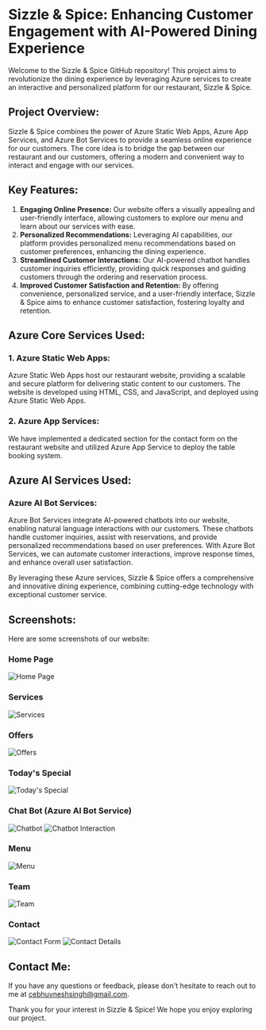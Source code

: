 # Sizzle & Spice: Enhancing Customer Engagement with AI-Powered Dining Experience

Welcome to the Sizzle & Spice GitHub repository! This project aims to revolutionize the dining experience by leveraging Azure services to create an interactive and personalized platform for our restaurant, Sizzle & Spice.

## Project Overview:
Sizzle & Spice combines the power of Azure Static Web Apps, Azure App Services, and Azure Bot Services to provide a seamless online experience for our customers. The core idea is to bridge the gap between our restaurant and our customers, offering a modern and convenient way to interact and engage with our services.

## Key Features:
1. **Engaging Online Presence:** Our website offers a visually appealing and user-friendly interface, allowing customers to explore our menu and learn about our services with ease.
2. **Personalized Recommendations:** Leveraging AI capabilities, our platform provides personalized menu recommendations based on customer preferences, enhancing the dining experience.
3. **Streamlined Customer Interactions:** Our AI-powered chatbot handles customer inquiries efficiently, providing quick responses and guiding customers through the ordering and reservation process.
4. **Improved Customer Satisfaction and Retention:** By offering convenience, personalized service, and a user-friendly interface, Sizzle & Spice aims to enhance customer satisfaction, fostering loyalty and retention.

## Azure Core Services Used:

### 1. Azure Static Web Apps:
Azure Static Web Apps host our restaurant website, providing a scalable and secure platform for delivering static content to our customers. The website is developed using HTML, CSS, and JavaScript, and deployed using Azure Static Web Apps.

### 2. Azure App Services:
We have implemented a dedicated section for the contact form on the restaurant website and utilized Azure App Service to deploy the table booking system.

## Azure AI Services Used:

### Azure AI Bot Services:
Azure Bot Services integrate AI-powered chatbots into our website, enabling natural language interactions with our customers. These chatbots handle customer inquiries, assist with reservations, and provide personalized recommendations based on user preferences. With Azure Bot Services, we can automate customer interactions, improve response times, and enhance overall user satisfaction.

By leveraging these Azure services, Sizzle & Spice offers a comprehensive and innovative dining experience, combining cutting-edge technology with exceptional customer service.

## Screenshots:
Here are some screenshots of our website:

### Home Page
![Home Page](![image](https://github.com/bhuvnenger01/azurefrtproject/assets/110763257/48198779-decc-48a0-a683-73aa06bcf368)
)

### Services
![Services](![image](https://github.com/bhuvnenger01/azurefrtproject/assets/110763257/f44d881d-643d-4218-b3f3-67fac0bdcdbf)
)

### Offers
![Offers](![image](https://github.com/bhuvnenger01/azurefrtproject/assets/110763257/935e1aee-c304-4010-8429-c923e2ff64e0)
)

### Today's Special
![Today's Special](![image](https://github.com/bhuvnenger01/azurefrtproject/assets/110763257/31512735-29c6-45a8-b137-ade77cb1d811)
)

### Chat Bot (Azure AI Bot Service)
![Chatbot](https://github.com/eswar17v/FRT/assets/120295896/5732c2b0-1654-40d2-be4f-d91f7d670ec5) 
![Chatbot Interaction](https://github.com/eswar17v/FRT/assets/120295896/6a500b8a-6636-4273-8030-46c3bfc817f8)

### Menu
![Menu](![image](https://github.com/bhuvnenger01/azurefrtproject/assets/110763257/f2cade1e-ff16-47d2-ac12-2d56ac8739fe)
)

### Team
![Team](https://github.com/eswar17v/FRT/assets/120295896/7a16db00-306e-4ffe-bff0-72ddf287de91)

### Contact
![Contact Form](![image](https://github.com/bhuvnenger01/azurefrtproject/assets/110763257/366c8d80-6514-4907-9ad6-7aba6b10ece4)
)
![Contact Details](![image](https://github.com/bhuvnenger01/azurefrtproject/assets/110763257/ab264af9-60a9-419d-9e70-33cf65d064b0)
)


## Contact Me:
If you have any questions or feedback, please don't hesitate to reach out to me at [cebhuvneshsingh@gmail.com](mailto:cebhuvneshsingh@gmail.com).

Thank you for your interest in Sizzle & Spice! We hope you enjoy exploring our project.
